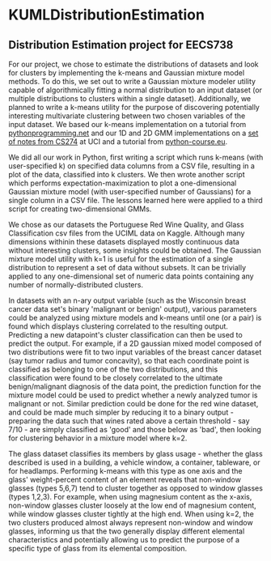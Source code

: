 # KUMLDistributionEstimation
## Distribution Estimation project for EECS738


For our project, we chose to estimate the distributions of datasets and look for clusters by implementing the k-means and Gaussian mixture model methods.
To do this, we set out to write a Gaussian mixture modeler utility capable of algorithmically fitting a normal distribution to an input dataset (or multiple distributions to clusters within a single dataset).
Additionally, we planned to write a k-means utility for the purpose of discovering potentially interesting multivariate clustering between two chosen variables of the input dataset.
We based our k-means implementation on a tutorial from [pythonprogramming.net](https://pythonprogramming.net/k-means-from-scratch-machine-learning-tutorial/) and our 1D and 2D GMM implementations on a [set of notes from CS274](https://www.ics.uci.edu/~smyth/courses/cs274/notes/EMnotes.pdf) at UCI and a tutorial from [python-course.eu](https://www.python-course.eu/expectation_maximization_and_gaussian_mixture_models.php).

We did all our work in Python, first writing a script which runs k-means (with user-specified k) on specified data columns from a CSV file, resulting in a plot of the data, classified into k clusters. We then wrote another script which performs expectation-maximization to plot a one-dimensional Gaussian mixture model (with user-specified number of Gaussians) for a single column in a CSV file. The lessons learned here were applied to a third script for creating two-dimensional GMMs.

We chose as our datasets the Portuguese Red Wine Quality, and Glass Classification csv files from the UCIML data on Kaggle. 
Although many dimensions withinin these datasets displayed mostly continuous data without interesting clusters, 
some insights could be obtained. The Gaussian mixture model utility with k=1 is useful for the estimation of a single distribution to represent a set of data without subsets. It can be trivially applied to any one-dimensional set of numeric data points containing any number of normally-distributed clusters. 

In datasets with an n-ary output variable (such as the Wisconsin breast cancer data set's binary 'malignant or benign' output), various parameters could be analyzed using mixture models and k-means until one (or a pair) is found which displays clustering correlated to the resulting output. Predicting a new datapoint's cluster classification can then be used to predict the output. For example, if a 2D gaussian mixed model composed of two distributions were fit to two input variables of the breast cancer dataset (say tumor radius and tumor concavity), so that each coordinate point is classified as belonging to one of the two distributions, and this classification were found to be closely correlated to the ultimate benign/malignant diagnosis of the data point, the prediction function for the mixture model could be used to predict whether a newly analyzed tumor is malignant or not. Similar prediction could be done for the red wine dataset, and could be made much simpler by reducing it to a binary output - preparing the data such that wines rated above a certain threshold - say 7/10 - are simply classified as 'good' and those below as 'bad', then looking for clustering behavior in a mixture model where k=2.

The glass dataset classifies its members by glass usage -
whether the glass described is used in a building, a vehicle window, a container, tableware, or for headlamps.
Performing k-means with this type as one axis and the glass' weight-percent content of an element reveals 
that non-window glasses (types 5,6,7) tend to cluster together as opposed to window glasses (types 1,2,3).
For example, when using magnesium content as the x-axis, non-window glasses cluster loosely at the low end of magnesium content,
while window glasses cluster tightly at the high end. When using k=2, the two clusters produced almost always represent
non-window and window glasses, informing us that the two generally display different elemental characteristics and potentially allowing us to predict the purpose of a specific type of glass from its elemental composition.